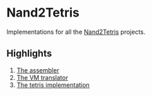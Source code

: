 # Nand2Tetris

Implementations for all the [Nand2Tetris](https://www.nand2tetris.org) projects.

## Highlights

1. [The assembler](https://github.com/loeiten/Nand2Tetris/tree/main/projects/06/assembler)
2. [The VM translator](https://github.com/loeiten/Nand2Tetris/tree/main/projects/08/vm_translator)
3. [The tetris implementation](https://github.com/loeiten/Nand2Tetris/tree/main/projects/09/Tetris)
